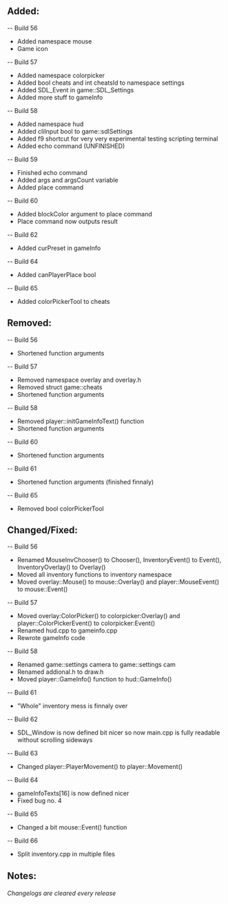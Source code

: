 ## Added:
-- Build 56
- Added namespace mouse
- Game icon

-- Build 57
- Added namespace colorpicker
- Added bool cheats and int cheatsId to namespace settings
- Added SDL_Event in game::SDL_Settings
- Added more stuff to gameInfo

-- Build 58
- Added namespace hud
- Added cliInput bool to game::sdlSettings
- Added f9 shortcut for very very experimental testing scripting terminal
- Added echo command (UNFINISHED)

-- Build 59
- Finished echo command
- Added args and argsCount variable
- Added place command

-- Build 60
- Added blockColor argument to place command
- Place command now outputs result

-- Build 62
- Added curPreset in gameInfo

-- Build 64
- Added canPlayerPlace bool

-- Build 65
- Added colorPickerTool to cheats

## Removed:
-- Build 56
- Shortened function arguments

-- Build 57
- Removed namespace overlay and overlay.h
- Removed struct game::cheats
- Shortened function arguments

-- Build 58
- Removed player::initGameInfoText() function
- Shortened function arguments

-- Build 60
- Shortened function arguments

-- Build 61
- Shortened function arguments (finished finnaly)

-- Build 65
- Removed bool colorPickerTool

## Changed/Fixed:
-- Build 56
- Renamed MouseInvChooser() to Chooser(), InventoryEvent() to Event(), InventoryOverlay() to Overlay()
- Moved all inventory functions to inventory namespace
- Moved overlay::Mouse() to mouse::Overlay() and player::MouseEvent() to mouse::Event()

-- Build 57
- Moved overlay:ColorPicker() to colorpicker:Overlay() and player::ColorPickerEvent() to colorpicker:Event()
- Renamed hud.cpp to gameinfo.cpp
- Rewrote gameInfo code

-- Build 58
- Renamed game::settings camera to game::settings cam
- Renamed addional.h to draw.h
- Moved player::GameInfo() function to hud::GameInfo()

-- Build 61
- "Whole" inventory mess is finnaly over

-- Build 62
- SDL_Window is now defined bit nicer so now main.cpp is fully readable without scrolling sideways

-- Build 63
- Changed player::PlayerMovement() to player::Movement()

-- Build 64
- gameInfoTexts[16] is now defined nicer
- Fixed bug no. 4

-- Build 65
- Changed a bit mouse::Event() function

-- Build 66
- Split inventory.cpp in multiple files

## Notes:


###### Changelogs are cleared every release